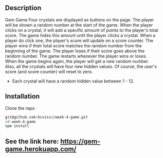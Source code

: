 ## Description
Gem Game
Four crystals are displayed as buttons on the page.
The player will be shown a random number at the start of the game.
When the player clicks on a crystal, it will add a specific amount of points to the player's total score.
The game hides this amount until the player clicks a crystal.
When a player do click one, the player's score will update on a score counter.
The player wins if their total score matches the random number from the beginning of the game.
The player loses if their score goes above the random number.
The game restarts whenever the player wins or loses.
When the game begins again, the player will get a new random number. Also, all the crystals will have four new hidden values. Of course, the user's score (and score counter) will reset to zero.

* Each crystal will have a random hidden value between 1 - 12.

## Installation
Clone the repo
```bash
git@github.com:kcvisic/week-4-game.git
cd week-4-game
npm install
```

## See the link here: https://gem-game.herokuapp.com/

